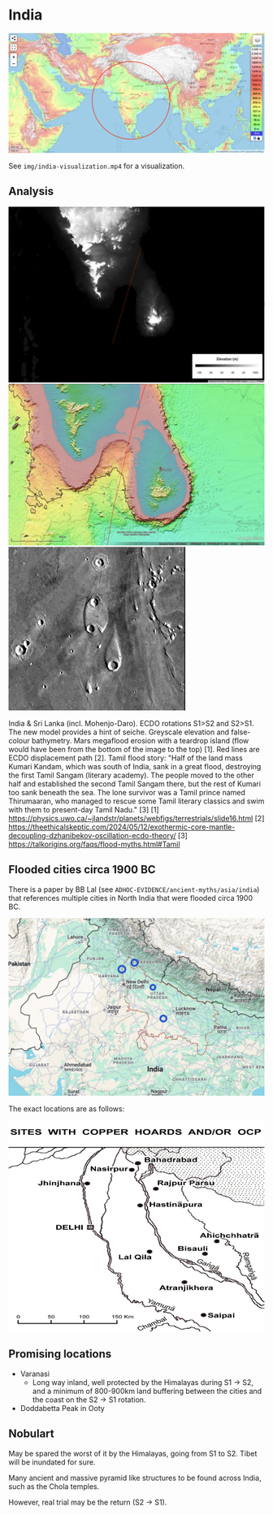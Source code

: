 # India

![india](img/india.png "india")

See `img/india-visualization.mp4` for a visualization.

## Analysis

![ie1](img/indiaerosion1.jpg "ie1")
![ie2](img/indiaerosion2.jpg "ie2")
![ie3](img/indiaerosion3.jpg "ie3")

India & Sri Lanka (incl. Mohenjo-Daro). ECDO rotations S1>S2 and S2>S1. The new model provides a hint of seiche. Greyscale elevation and false-colour bathymetry. Mars megaflood erosion with a teardrop island (flow would have been from the bottom of the image to the top) [1]. Red lines are ECDO displacement path [2]. Tamil flood story: "Half of the land mass Kumari Kandam, which was south of India, sank in a great flood, destroying the first Tamil Sangam (literary academy). The people moved to the other half and established the second Tamil Sangam there, but the rest of Kumari too sank beneath the sea. The lone survivor was a Tamil prince named Thirumaaran, who managed to rescue some Tamil literary classics and swim with them to present-day Tamil Nadu." [3]
[1] https://physics.uwo.ca/~jlandstr/planets/webfigs/terrestrials/slide16.html
[2] https://theethicalskeptic.com/2024/05/12/exothermic-core-mantle-decoupling-dzhanibekov-oscillation-ecdo-theory/
[3] https://talkorigins.org/faqs/flood-myths.html#Tamil

## Flooded cities circa 1900 BC

There is a paper by BB Lal (see `ADHOC-EVIDENCE/ancient-myths/asia/india`) that references multiple cities in North India that were flooded circa 1900 BC.

![india flood sites](img/india-flood-sites-2.png "india flood sites")

The exact locations are as follows:

![india flood sites](img/india-flood-sites.png "india flood sites")

## Promising locations

- Varanasi
	- Long way inland, well protected by the Himalayas during S1 -> S2, and a minimum of 800-900km land buffering between the cities and the coast on the S2 -> S1 rotation.
- Doddabetta Peak in Ooty

## Nobulart

May be spared the worst of it by the Himalayas, going from S1 to S2. Tibet will be inundated for sure.

Many ancient and massive pyramid like structures to be found across India, such as the Chola temples.

However, real trial may be the return (S2 -> S1).

